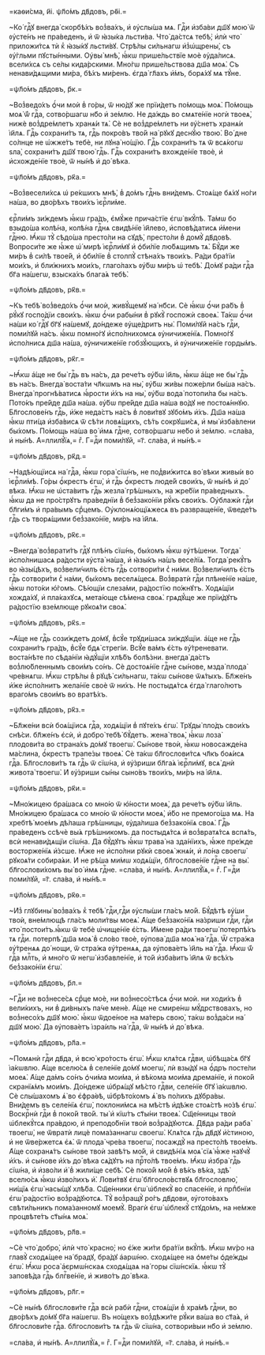 =каѳи́сма, и҃і. ѱл҃о́мъ дв҃довъ, рѳ҃і.=

~Ко́ гдⷭ҇ꙋ внегда̀ скорбѣ́хъ воз̾ва́хъ, и҆ ᲂу҆слы́ша мѧ. Гдⷭ҇и и҆зба́ви дш҃ꙋ
мою̀ ѿ ᲂу҆сте́нъ не пра́веденъ, и҆ ѿ ꙗ҆зы́ка льсти́ва. Что̀ да́стсѧ тебѣ̀; и҆лѝ
что̀ приложи́тсѧ тѝ к̾ ꙗ҆зы́кꙋ льсти́вꙋ. Стрѣ́лы си́льнагѡ и҆з̾ѡ҆щрены̀, съ
ᲂу҆́гльми пꙋсты́нными. Оу҆вы̀ мнѣ̀, ꙗ҆́кѡ прише́льствїе моѐ ᲂу҆да́лисѧ.
всели́хсѧ съ се́лы кида́рскими. Мно́гѡ прише́льствова дш҃а моѧ̀. Съ
ненави́дѧщими ми́ра, бѣ́хъ ми́ренъ. є҆гда̀ гл҃ахъ и҆́мъ, борѧ́хꙋ мѧ тꙋ́не.

=ѱл҃о́мъ дв҃довъ, р҃к.=

~Воз̾ведо́хъ ѻ҆́чи моѝ в̾ го́ры, ѿ ню́дꙋ же прїи́детъ по́мощь моѧ̀. По́мощь
моѧ̀ ѿ́ гдⷭ҇а, сотво́ршагѡ нб҃о и҆ зе́млю. Не да́ждь во смѧте́нїе ногѝ твоеѧ̀,
нижѐ воз̾дре́млетъ хранѧ́и тѧ̀. Сѐ не воз̾дре́млетъ ни ᲂу҆́снетъ хранѧ́и
і҆и҃лѧ. Гдⷭ҇ь сохрани́тъ тѧ, гдⷭ҇ь покро́въ тво́й на́ рꙋкꙋ деснꙋ́ю твою̀. Во́
дне со́лнце не ѡ҆жже́тъ тебѐ, ни лꙋна̀ но́щїю. Гдⷭ҇ь сохрани́тъ тѧ ѿ всѧ́когѡ
ѕла̀, сохрани́тъ дш҃ꙋ твою̀ гдⷭ҇ь. Гдⷭ҇ь сохрани́тъ вхожде́нїе твоѐ, и҆
и҆схожде́нїе твоѐ, ѿ ны́нѣ и҆ до́ вѣка.

=ѱл҃о́мъ дв҃довъ, рк҃а.=

~Воз̾весели́хсѧ ѡ҆ ре́кшихъ мнѣ̀, в̾ до́мъ гдⷭ҇нь вни́демъ. Стоѧ́ще бѧ́хꙋ
но́ги на́ша, во дво́рѣхъ твои́хъ і҆єрⷭ҇ли́ме.

єрⷭ҇ли́мъ зи́ждемъ ꙗ҆́кѡ гра́дъ, є҆мꙋ́же прича́стїе є҆гѡ̀ вкꙋ́пѣ. Та́мѡ бо
взыдо́ша колѣ́на, колѣ́на гдⷭ҇нѧ свидѣ́нїе і҆и҃лево, и҆сповѣ́датисѧ и҆́мени
гдⷭ҇ню. Ꙗ҆́кѡ тꙋ̀ сѣдо́ша престо́ли на сꙋдѣ̀, престо́ли в̾ домꙋ̀ дв҃довѣ.
Вопроси́те же ꙗ҆́же ѡ҆́ мирѣ і҆єрⷭ҇ли́мꙋ и҆ ѻ҆би́лїе лю́бѧщимъ тѧ̀. Бꙋ́ди же
ми́ръ в̾ си́лѣ твое́й, и҆ ѻ҆би́лїе в̾ столпꙋ̀ стѣна́хъ твои́хъ. Ра́ди бра́тїи
мои́хъ, и҆ бли́жнихъ мои́хъ, глаго́лахъ ᲂу҆́бѡ ми́ръ ѡ҆ тебѣ̀. До́мꙋ ра́ди гдⷭ҇а
бг҃а на́шегѡ, взыска́хъ блага́ѧ тебѣ̀.

=ѱл҃о́мъ дв҃довъ, рк҃в.=

~Къ тебѣ̀ воз̾ведо́хъ ѻ҆́чи моѝ, живꙋ́щемꙋ на́ нб҃си. Сѐ ꙗ҆́кѡ ѻ҆́чи ра́бъ
в̾ рꙋ́кꙋ госпо́дїи свои́хъ. ꙗ҆́кѡ ѻ҆́чи рабы́ни в̾ рꙋкꙋ̀ госпожѝ своеѧ̀. Та́кѡ
ѻ҆́чи на́ши ко́ гдⷭ҇ꙋ бг҃ꙋ на́шемꙋ, до́ндеже ᲂу҆ще́дритъ ны̀. Поми́лꙋй на́съ
гдⷭ҇и, поми́лꙋй на́съ. ꙗ҆́кѡ помно́гꙋ и҆спо́лнихомсѧ ᲂу҆ничиже́нїѧ. Помно́гꙋ
и҆спо́лнисѧ дш҃а на́ша, ᲂу҆ничиже́нїе гобзꙋ́ющихъ, и҆ ᲂу҆ничиже́нїе горды́мъ.

=ѱл҃о́мъ дв҃довъ, рк҃г.=

~Ꙗ҆́кѡ а҆́ще не бы̀ гдⷭ҇ь въ на́съ, да рече́тъ ᲂу҆́бѡ і҆и҃ль, ꙗ҆́кѡ а҆́ще не
бы̀ гдⷭ҇ь въ на́съ. Внегда̀ воста́ти чл҃кѡмъ на ны̀, ᲂу҆́бѡ жи́вы поже́рли бы́ша
на́съ. Внегда̀ прогнѣ́ватисѧ ꙗ҆́рости и҆́хъ на ны̀, ᲂу҆́бѡ вода̀ потопи́ла бы
на́съ. Пото́къ пре́йде дш҃а на́ша. ᲂу҆́бѡ пре́йде дш҃а на́ша во́дꙋ не
постоѧ́ннꙋю. Бл҃гослове́нъ гдⷭ҇ь, и҆́же неда́стъ на́съ в̾ лови́твꙋ зꙋбо́мъ
и҆́хъ. Дш҃а на́ша ꙗ҆́кѡ пти́ца и҆зба́висѧ ѿ сѣ́ти ловѧ́щихъ, сѣ́ть сокрꙋши́сѧ,
и҆ мы̀ и҆зба́влени бы́хомъ. По́мощь на́ша во́ и҆мѧ гдⷭ҇не, сотво́ршагѡ не́бо и҆
зе́млю. =сла́ва, и҆ ны́нѣ. А҆=ллилꙋ́їѧ,= гⷤ. Г=дⷭ҇и поми́лꙋй, =г҃. сла́ва, и҆
ны́нѣ.=

=ѱл҃о́мъ дв҃довъ, рк҃д.=

~Надѣ́ющїисѧ на́ гдⷭ҇а, ꙗ҆́кѡ гора̀ сїѡ́нъ, не под̾ви́житсѧ во́ вѣки живы́и
во і҆єрⷭ҇ли́мѣ. Го́ры ѻ҆́крестъ є҆гѡ̀, и҆ гдⷭ҇ь ѻ҆́крестъ люде́й свои́хъ, ѿ
ны́нѣ и҆ до́ вѣка. Ꙗ҆́кѡ не ѡ҆ста́витъ гдⷭ҇ь жезла̀ грѣ́шныхъ, на жре́бїи
пра́ведныхъ. ꙗ҆́кѡ да не про́стрꙋтъ пра́веднїи в̾ без̾зако́нїи рꙋ́къ свои́хъ.
Оу҆блажѝ гдⷭ҇и бл҃ги́мъ и҆ пра́вымъ срⷣцемъ. Оу҆клонѧ́ющїѧжесѧ въ
развраще́нїе, ѿведе́тъ гдⷭ҇ь съ творѧ́щими без̾зако́нїе, ми́ръ на і҆и҃лѧ.

=ѱл҃о́мъ дв҃довъ, рк҃є.=

~Внегда̀ воз̾врати́тъ гдⷭ҇ꙋ плѣ́нъ сїѡ́нь, бы́хомъ ꙗ҆́кѡ ᲂу҆тѣ́шени. Тогда̀
и҆спо́лнишасѧ ра́дости ᲂу҆ста̀ на́ша, и҆ ꙗ҆зы́къ на́шъ весе́лїѧ. Тогда̀ рекꙋ́тъ
во ꙗ҆зы́цѣхъ, воз̾вели́чилъ є҆́сть гдⷭ҇ь сотвори́ти с̾ ни́ми. Воз̾вели́чилъ
є҆́сть гдⷭ҇ь сотвори́ти с̾ на́ми, бы́хомъ веселѧ́щесѧ. Воз̾вратѝ гдⷭ҇и
плѣне́нїе на́ше, ꙗ҆́кѡ пото́ки ю҆́гомъ. Сѣ́ющїи слеза́ми, ра́достїю по́жнꙋтъ.
Ходѧ́щїи хожда́хꙋ, и҆ пла́кахꙋсѧ, мета́юще сѣ́мена своѧ̀. грѧдꙋ́ще же
прїи́дꙋтъ ра́достїю взе́млюще рꙋкоѧ́ти своѧ̀.

=ѱл҃о́мъ дв҃довъ, рк҃ѕ.=

~А҆́ще не гдⷭ҇ь сози́ждетъ до́мꙋ, в̾сꙋ́е трꙋди́шасѧ зи́ждꙋщїи. а҆́ще не гдⷭ҇ь
сохрани́тъ гра́дъ, в̾сꙋ́е бдѧ̀ стрегі́и. Всꙋ́е ва́мъ є҆́сть ᲂу҆́треневати.
воста́нѣте по сѣда́нїи ꙗ҆дꙋ́щїи хлѣ́бъ болѣ́зни. внегда̀ да́стъ
воз̾лю́бленнымъ свои́мъ со́нъ. Сѐ достоѧ́нїе гдⷭ҇не сы́нове, мзда̀ плода̀
чре́внѧгѡ. Ꙗ҆́кѡ стрѣ́лы в̾ рꙋцѣ̀ си́льнагѡ, та́кѡ сы́нове ѿѧ́тыхъ. Бл҃же́нъ
и҆́же и҆спо́лнитъ жела́нїе своѐ ѿ ни́хъ. Не постыдѧ́тсѧ є҆гда̀ глаго́лютъ
враго́мъ свои́мъ во вратѣ́хъ.

=ѱл҃о́мъ дв҃довъ, рк҃з.=

~Бл҃же́ни всѝ боѧ́щїисѧ гдⷭ҇а, ходѧ́щїи в̾ пꙋте́хъ є҆гѡ̀. Трꙋды̀ пло́дъ
свои́хъ снѣ́си. бл҃же́нъ є҆сѝ, и҆ добро̀ тебѣ̀ бꙋ́детъ. жена̀ твоѧ̀, ꙗ҆́кѡ
лоза̀ плодови́та во страна́хъ до́мꙋ твоегѡ̀. Сы́нове твоѝ, ꙗ҆́кѡ новосажде́на
ма́слина, ѻ҆́крестъ трапе́зы твоеѧ̀. Сѐ та́кѡ бл҃гослови́тсѧ чл҃къ боѧ́исѧ
гдⷭ҇а. Бл҃гослови́тъ тѧ гдⷭ҇ь ѿ сїѡ́на, и҆ ᲂу҆́зриши бл҃га́ѧ і҆єрⷭ҇ли́мꙋ, всѧ̀
днѝ живота̀ твоегѡ̀. И҆ ᲂу҆́зриши сы́ны сыно́въ твои́хъ, ми́ръ на і҆и҃лѧ.

=ѱл҃о́мъ дв҃довъ, рк҃и.=

~Мно́жицею бра́шасѧ со мно́ю ѿ ю҆́ности моеѧ̀, да рече́тъ ᲂу҆́бѡ і҆и҃ль.
Мно́жицею бра́шасѧ со мно́ю ѿ ю҆́ности моеѧ̀, и҆́бо не премого́ша мѧ. На хребтѣ̀
мое́мъ дѣ́лаша грѣ́шницы, ᲂу҆да́лиша без̾зако́нїѧ своѧ̀. Гдⷭ҇ь пра́веденъ
ссѣчѐ вы́ѧ грѣ́шникомъ. да постыдѧ́тсѧ и҆ воз̾вратѧ́тсѧ вспѧ́ть, всѝ
ненави́дѧщїи сїѡ́на. Да бꙋ́дꙋтъ ꙗ҆́кѡ трава̀ на зда́нїихъ, ꙗ҆́же пре́жде
восторже́нїѧ и҆́зсше. Ꙗ҆́же не и҆спо́лни рꙋкѝ своеѧ̀ жнѧ́и, и҆ ло́на своегѡ̀
рꙋкоѧ́ти собира́ѧи. И҆ не рѣ́ша ми́мѡ ходѧ́щїи, бл҃гослове́нїе гдⷭ҇не на вы̀.
бл҃гослови́хомъ вы̀ во́ и҆мѧ гдⷭ҇не. =сла́ва, и҆ ны́нѣ. А҆=ллилꙋ́їѧ,= гⷤ.
Г=дⷭ҇и поми́лꙋй, =г҃. сла́ва, и҆ ны́нѣ.=

=ѱл҃о́мъ дв҃довъ, рк҃ѳ.=

~И҆з̾ глꙋбины̀ воз̾ва́хъ к̾ тебѣ̀ гдⷭ҇и,гдⷭ҇и ᲂу҆слы́ши гла́съ мо́й. Бꙋ́дѣтѣ
ᲂу҆́ши твоѝ, вне́млющѣ гла́съ моли́твы моеѧ̀. А҆́ще без̾зако́нїѧ на́зриши
гдⷭ҇и, гдⷭ҇и кто̀ постои́тъ.ꙗ҆́кѡ ѿ тебѐ ѡ҆чище́нїе є҆́сть. И҆́мене ра́ди
твоегѡ̀ потерпѣ́хъ тѧ гдⷭ҇и. потерпѣ̀ дш҃а моѧ̀ в̾ сло́во твоѐ, ᲂу҆пова̀ дш҃а
моѧ̀ на́ гдⷭ҇а. Ѿ стра́жа ᲂу҆́тренѧѧ до́ нощи, ѿ стра́жа ᲂу҆́тренѧѧ, да
ᲂу҆пова́етъ і҆и҃ль на́ гдⷭ҇а. Ꙗ҆́кѡ ѿ́ гдⷭ҇а млⷭ҇ть, и҆ мно́го ѿ негѡ̀
и҆збавле́нїе, и҆ то́й и҆зба́витъ і҆и҃лѧ ѿ всѣ́хъ без̾зако́нїи є҆гѡ̀.

=ѱл҃о́мъ дв҃довъ, р҃л.=

~Гдⷭ҇и не воз̾несе́сѧ срⷣце моѐ, ни воз̾несо́стѣсѧ ѻ҆́чи моѝ. ни ходи́хъ в̾
вели́кихъ, ни в̾ ди́вныхъ па́че менѐ. А҆́ще не смире́нѡ мꙋ́дрствовахъ, но
воз̾несо́хъ дш҃ꙋ мою̀. ꙗ҆́кѡ ѿдое́ное на ма́терь свою̀, та́кѡ воз̾да́си на́ дш҃ꙋ
мою̀. Да ᲂу҆пова́етъ і҆зра́иль на́ гдⷭ҇а, ѿ ны́нѣ и҆ до́ вѣка.

=ѱл҃о́мъ дв҃довъ, рл҃а.=

~Помѧнѝ гдⷭ҇и дв҃да, и҆ всю̀ кро́тость є҆гѡ̀. Ꙗ҆́кѡ клѧ́тсѧ гдⷭ҇ви, ѡ҆бѣща́сѧ
бг҃ꙋ і҆а́кѡвлю. А҆́ще вселю́сѧ в̾ селе́нїе до́мꙋ моегѡ̀, лѝ взы́дꙋ на ѻ҆́дръ
посте́ли моеѧ̀. А҆́ще да́мъ со́нъ ѻ҆чи́ма мои́ма, и҆ вѣ́кома мои́ма дрема́нїе,
и҆ поко́й скранїѧ́мъ мои́мъ. До́ндеже ѡ҆брѧ́щꙋ мѣ́сто гдⷭ҇ви, селе́нїе бг҃ꙋ
і҆а́кѡвлю. Сѐ слы́шахомъ ѧ҆̀ во є҆фра́ѳѣ, ѡ҆брѣто́хомъ ѧ҆̀ въ по́лихъ дꙋбра́вы.
Вни́демъ въ селе́нїѧ є҆гѡ̀, поклони́мсѧ на мѣ́стѣ и҆дѣ́же стоѧ́стѣ но́зѣ є҆гѡ̀.
Воскрⷭ҇нѝ гдⷭ҇и в̾ поко́й тво́й. ты̀ и҆ кїѡ́тъ ст҃ы́ни твоеѧ̀. Сщ҃е́нницы
твоѝ ѡ҆блекꙋ́тсѧ пра́вдою, и҆ преподо́бнїи твоѝ воз̾ра́дꙋютсѧ. Дв҃да ра́ди
раба̀ твоегѡ̀, не ѿвратѝ лицѐ пома́заннагѡ своегѡ̀. Клѧ́тсѧ гдⷭ҇ь дв҃дꙋ
и҆́стиною, и҆ не ѿве́ржетсѧ є҆ѧ̀. ѿ плода̀ чре́ва твоегѡ̀, посаждꙋ̀ на престо́лѣ
твое́мъ. А҆́ще сохранѧ́тъ сы́нове твоѝ завѣ́тъ мо́й, и҆ свидѣ́нїѧ моѧ̀ сїѧ̀
ꙗ҆́же наꙋчꙋ̀ и҆́хъ. и҆ сы́нове и҆́хъ до́ вѣка сѧ́дꙋтъ на прⷭ҇то́лѣ твое́мъ.
Ꙗ҆́кѡ и҆збра̀ гдⷭ҇ь сїѡ́на, и҆ и҆зво́ли и҆̀ в̾ жили́ще себѣ̀. Сѐ поко́й мо́й
в̾ вѣ́къ вѣ́ка, здѣ̀ вселю́сѧ ꙗ҆́кѡ и҆зво́лихъ и҆̀. Лови́твꙋ є҆гѡ̀
бл҃госло́вствꙋѧ бл҃гословлю̀, ни́щїѧ є҆гѡ̀ насы́щꙋ хлѣ́ба. Сщ҃е́нники є҆гѡ̀
ѡ҆блекꙋ̀ во спасе́нїе, и҆ прпⷣбнїи є҆гѡ̀ ра́достїю воз̾ра́дꙋютсѧ. Тꙋ̀
воз̾ращꙋ̀ ро́гъ дв҃дови, ᲂу҆гото́вахъ свѣти́льникъ пома́занномꙋ моемꙋ̀. Врагѝ
є҆гѡ̀ ѡ҆блекꙋ̀ стꙋдо́мъ, на не́мже процвѣте́тъ ст҃ы́нѧ моѧ̀.

=ѱл҃о́мъ дв҃довъ, рл҃в.=

~Сѐ что̀ добро̀, и҆лѝ что̀ красно̀; но є҆́же жи́ти бра́тїи вкꙋ́пѣ. Ꙗ҆́кѡ
мѵ́ро на главꙋ̀ сходѧ́щее на́ брадꙋ, бра́дꙋ а҆арѡ́ню. сходѧ́щее на ѻ҆ме́ты
ѻ҆де́жды є҆гѡ̀. Ꙗ҆́кѡ роса̀ а҆єрмѡ́нскаѧ сходѧ́щаѧ на́ горы сїѡ́нскїѧ. ꙗ҆́кѡ
тꙋ̀ заповѣ́да гдⷭ҇ь блгⷭ҇ве́нїе, и҆ живо́тъ до́ вѣка.

=ѱл҃о́мъ дв҃довъ, рл҃г.=

~Сѐ ны́нѣ бл҃гослови́те гдⷭ҇а всѝ рабѝ гдⷭ҇ни, стоѧ́щїи в̾ хра́мѣ гдⷭ҇ни,
во дво́рѣхъ до́мꙋ бг҃а на́шегѡ. Въ но́щехъ воз̾дѣжи́те рꙋ́ки ва́ша во ст҃а́ѧ, и҆
бл҃гослови́те гдⷭ҇а. бл҃гослови́тъ тѧ гдⷭ҇ь ѿ сїѡ́на, сотвори́выи нб҃о и҆
зе́млю.

=сла́ва, и҆ ны́нѣ. А҆=ллилꙋ́їѧ,= гⷤ. Г=дⷭ҇и поми́лꙋй, =г҃. сла́ва, и҆ ны́нѣ.=

